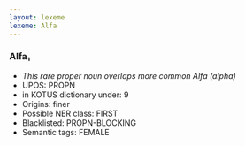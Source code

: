 ```yaml
---
layout: lexeme
lexeme: Alfa
---
```


###  Alfa₁

* _This rare proper noun overlaps more common *Alfa* (alpha)_
* UPOS:  PROPN
* in KOTUS dictionary under:  9
* Origins: finer 
* Possible NER class:  FIRST
* Blacklisted:  PROPN-BLOCKING
* Semantic tags:  FEMALE

